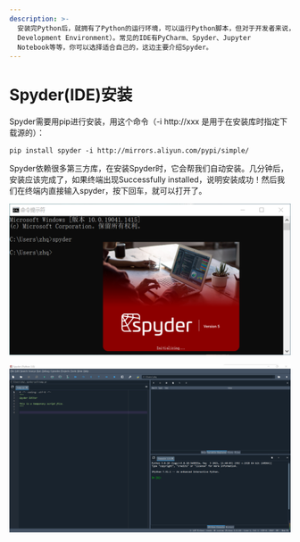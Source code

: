 ```yaml
---
description: >-
  安装完Python后，就拥有了Python的运行环境，可以运行Python脚本，但对于开发者来说，编写Python脚本还需要一个适合的集成开发环境（IDE，Integrated
  Development Environment）。常见的IDE有PyCharm、Spyder、Jupyter
  Notebook等等，你可以选择适合自己的，这边主要介绍Spyder。
---
```


# Spyder(IDE)安装

Spyder需要用pip进行安装，用这个命令（-i http://xxx 是用于在安装库时指定下载源的）：

```
pip install spyder -i http://mirrors.aliyun.com/pypi/simple/
```

Spyder依赖很多第三方库，在安装Spyder时，它会帮我们自动安装。几分钟后，安装应该完成了，如果终端出现Successfully installed，说明安装成功！然后我们在终端内直接输入spyder，按下回车，就可以打开了。

![](<../.gitbook/assets/image (4) (1) (1).png>)

![](../.gitbook/assets/image.png)
